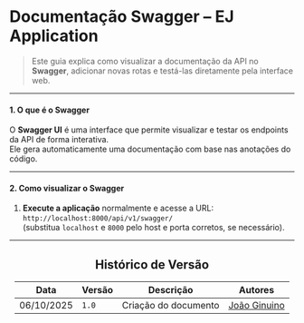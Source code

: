 # Documentação Swagger – EJ Application

> Este guia explica como visualizar a documentação da API no **Swagger**, adicionar novas rotas e testá-las diretamente pela interface web.

---

#### 1. O que é o Swagger

O **Swagger UI** é uma interface que permite visualizar e testar os endpoints da API de forma interativa.  
Ele gera automaticamente uma documentação com base nas anotações do código.

---

####  2. Como visualizar o Swagger

1. **Execute a aplicação** normalmente e acesse a URL:  
   `http://localhost:8000/api/v1/swagger/`  
   (substitua `localhost` e `8000` pelo host e porta corretos, se necessário).

---

<center>

## Histórico de Versão

</center>

<div style="margin: 0 auto; width: fit-content;">

| Data       | Versão | Descrição            | Autores                                  |
|------------|--------|----------------------|------------------------------------------|
| 06/10/2025 | `1.0`  | Criação do documento | [João Ginuino](https://github.com/i-JSS) |

</div>